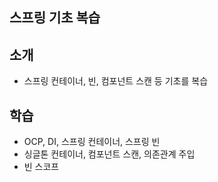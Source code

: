## 스프링 기초 복습

## 소개
- 스프링 컨테이너, 빈, 컴포넌트 스캔 등 기초를 복습

## 학습
- OCP, DI, 스프링 컨테이너, 스프링 빈
- 싱글톤 컨테이너, 컴포넌트 스캔, 의존관계 주입
- 빈 스코프